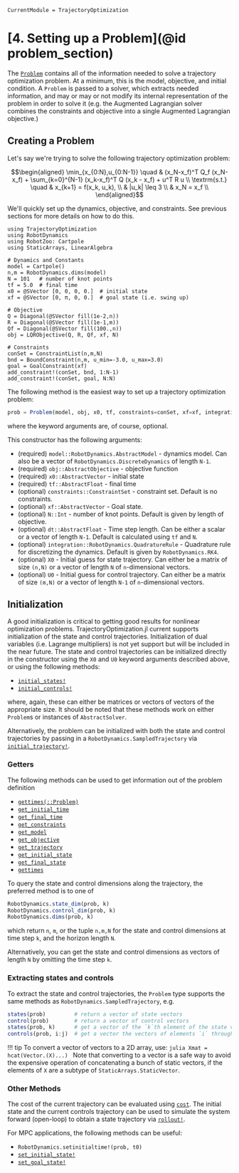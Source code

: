 ```@meta
CurrentModule = TrajectoryOptimization
```

# [4. Setting up a Problem](@id problem_section)
The [`Problem`](@ref) contains all of the information needed to solve a
trajectory optimization problem. At a minimum, this is the model, objective,
and initial condition. A `Problem` is passed to a solver, which extracts
needed information, and may or may or not modify its internal representation
of the problem in order to solve it (e.g. the Augmented Lagrangian solver
combines the constraints and objective into a single Augmented Lagrangian
objective.)

## Creating a Problem
Let's say we're trying to solve the following trajectory optimization problem:
```math
\begin{aligned}
  \min_{x_{0:N},u_{0:N-1}} \quad & (x_N-x_f)^T Q_f (x_N-x_f) + \sum_{k=0}^{N-1} (x_k-x_f)^T Q (x_k - x_f) + u^T R u  \\
  \textrm{s.t.}            \quad & x_{k+1} = f(x_k, u_k), \\
                                 & |u_k| \leq 3 \\
                                 & x_N = x_f \\
\end{aligned}
```
We'll quickly set up the dynamics, objective, and constraints. See previous sections for more
details on how to do this.


```@example
using TrajectoryOptimization
using RobotDynamics
using RobotZoo: Cartpole
using StaticArrays, LinearAlgebra

# Dynamics and Constants
model = Cartpole()
n,m = RobotDynamics.dims(model)
N = 101   # number of knot points
tf = 5.0  # final time
x0 = @SVector [0, 0, 0, 0.]  # initial state
xf = @SVector [0, π, 0, 0.]  # goal state (i.e. swing up)

# Objective
Q = Diagonal(@SVector fill(1e-2,n))
R = Diagonal(@SVector fill(1e-1,m))
Qf = Diagonal(@SVector fill(100.,n))
obj = LQRObjective(Q, R, Qf, xf, N)

# Constraints
conSet = ConstraintList(n,m,N)
bnd = BoundConstraint(n,m, u_min=-3.0, u_max=3.0)
goal = GoalConstraint(xf)
add_constraint!(conSet, bnd, 1:N-1)
add_constraint!(conSet, goal, N:N)
```

The following method is the easiest way to set up a trajectory optimization problem:
```julia
prob = Problem(model, obj, x0, tf, constraints=conSet, xf=xf, integration=RK4)
```
where the keyword arguments are, of course, optional.

This constructor has the following arguments:
* (required) `model::RobotDynamics.AbstractModel` - dynamics model. Can also 
be a vector of `RobotDynamics.DiscreteDynamics` of length `N-1`.
* (required) `obj::AbstractObjective` - objective function
* (required) `x0::AbstractVector` - initial state 
* (required) `tf::AbstractFloat` - final time
* (optional) `constraints::ConstraintSet` - constraint set. Default is no constraints.
* (optional) `xf::AbstractVector` - Goal state.
* (optional) `N::Int` - number of knot points. Default is given by length of objective.
* (optional) `dt::AbstractFloat` - Time step length. Can be either a scalar or a vector of length `N-1`. Default is calculated using `tf` and `N`.
* (optional) `integration::RobotDynamics.QuadratureRule` - Quadrature rule for discretizing the dynamics. Default is given by `RobotDynamics.RK4`.
* (optional) `X0` - Initial guess for state trajectory. Can either be a matrix of size `(n,N)` or a vector of length `N` of `n`-dimensional vectors.
* (optional) `U0` - Initial guess for control trajectory. Can either be a matrix of size `(m,N)` or a vector of length `N-1` of `n`-dimensional vectors.


## Initialization
A good initialization is critical to getting good results for nonlinear optimization problems.
TrajectoryOptimization.jl current supports initialization of the state and control trajectories.
Initialization of dual variables (i.e. Lagrange multipliers) is not yet support but will be
included in the near future. The state and control trajectories can be initialized directly
in the constructor using the `X0` and `U0` keyword arguments described above, or using the
following methods:

- [`initial_states!`](@ref)
- [`initial_controls!`](@ref)

where, again, these can either be matrices or vectors of vectors of the appropriate size.
It should be noted that these methods work on either `Problem`s or instances of `AbstractSolver`.

Alternatively, the problem can be initialized with both the state and control trajectories by passing in a `RobotDynamics.SampledTrajectory` 
via [`initial_trajectory!`](@ref).

### Getters
The following methods can be used to get information out of the problem 
definition

- [`gettimes(::Problem)`](@ref)
- [`get_initial_time`](@ref)
- [`get_final_time`](@ref)
- [`get_constraints`](@ref)
- [`get_model`](@ref)
- [`get_objective`](@ref)
- [`get_trajectory`](@ref)
- [`get_initial_state`](@ref)
- [`get_final_state`](@ref)
- [`gettimes`](@ref)

To query the state and control dimensions along the trajectory, the preferred
method is to one of 

```julia
RobotDynamics.state_dim(prob, k)
RobotDynamics.control_dim(prob, k)
RobotDynamics.dims(prob, k)
```
which return `n`, `m`, or the tuple `n,m,N` for the state and control 
dimensions at time step `k`, and the horizon length `N`.

Alternatively, you can get the state and control dimensions as vectors of 
length `N` by omitting the time step `k`.

### Extracting states and controls
To extract the state and control trajectories, the `Problem` type supports
the same methods as `RobotDynamics.SampledTrajectory`, e.g.

```julia
states(prob)         # return a vector of state vectors
control(prob)        # return a vector of control vectors
states(prob, k)      # get a vector of the `k`th element of the state vector
controls(prob, i:j)  # get a vector the vectors of elements `i` through `j` of the controls vector. 
```

!!! tip
    To convert a vector of vectors to a 2D array, use:
    ```julia
    Xmat = hcat(Vector.(X)...)
    ```
    Note that converting to a vector is a safe way to avoid the expensive 
    operation of concatenating a bunch of static vectors, if the elements of 
    `X` are a subtype of `StaticArrays.StaticVector`.

### Other Methods
The cost of the current trajectory can be evaluated using [`cost`](@ref).
The initial state and the current controls trajectory can be used to simulate
the system forward (open-loop) to obtain a state trajectory via 
[`rollout!`](@ref).

For MPC applications, the following methods can be useful:
- `RobotDynamics.setinitialtime!(prob, t0)`
- [`set_initial_state!`](@ref)
- [`set_goal_state!`](@ref)
